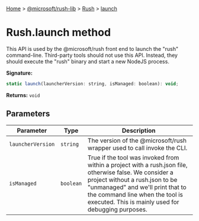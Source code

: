 [Home](./index) &gt; [@microsoft/rush-lib](./rush-lib.md) &gt; [Rush](./rush-lib.rush.md) &gt; [launch](./rush-lib.rush.launch.md)

# Rush.launch method

This API is used by the @microsoft/rush front end to launch the "rush" command-line. Third-party tools should not use this API. Instead, they should execute the "rush" binary and start a new NodeJS process.

**Signature:**
```javascript
static launch(launcherVersion: string, isManaged: boolean): void;
```
**Returns:** `void`

## Parameters

|  Parameter | Type | Description |
|  --- | --- | --- |
|  `launcherVersion` | `string` | The version of the @microsoft/rush wrapper used to call invoke the CLI. |
|  `isManaged` | `boolean` | True if the tool was invoked from within a project with a rush.json file, otherwise false. We consider a project without a rush.json to be "unmanaged" and we'll print that to the command line when the tool is executed. This is mainly used for debugging purposes. |

